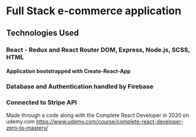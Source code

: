 # Full Stack e-commerce application

## Technologies Used

### React - Redux and React Router DOM, Express, Node.js, SCSS, HTML

#### Application bootstrapped with Create-React-App

### Database and Authentication handled by Firebase

### Connected to Stripe API

Made through a code along with the Complete React Developer in 2020 on udemy.com
https://www.udemy.com/course/complete-react-developer-zero-to-mastery/
